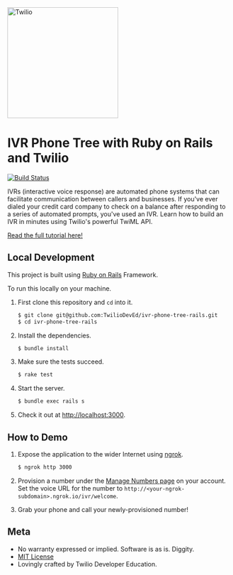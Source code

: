 <a href="https://www.twilio.com">
  <img src="https://static0.twilio.com/marketing/bundles/marketing/img/logos/wordmark-red.svg" alt="Twilio" width="250" />
</a>

# IVR Phone Tree with Ruby on Rails and Twilio

[![Build Status](https://travis-ci.org/TwilioDevEd/ivr-phone-tree-rails.svg?branch=master)](https://travis-ci.org/TwilioDevEd/ivr-phone-tree-rails)

IVRs (interactive voice response) are automated phone systems that can
facilitate communication between callers and businesses. If you've ever dialed
your credit card company to check on a balance after responding to a series of
automated prompts, you've used an IVR. Learn how to build an IVR in minutes
using Twilio's powerful TwiML API.


[Read the full tutorial here!](https://www.twilio.com/docs/howto/walkthrough/ivr-phone-tree/ruby/rails)

## Local Development

This project is built using [Ruby on Rails](http://rubyonrails.org/) Framework.

To run this locally on your machine.

1. First clone this repository and `cd` into it.

   ```bash
   $ git clone git@github.com:TwilioDevEd/ivr-phone-tree-rails.git
   $ cd ivr-phone-tree-rails
   ```

1. Install the dependencies.

   ```bash
   $ bundle install
   ```

1. Make sure the tests succeed.

   ```bash
   $ rake test
   ```

1. Start the server.

   ```bash
   $ bundle exec rails s
   ```

1. Check it out at [http://localhost:3000](http://localhost:3000).

## How to Demo

1. Expose the application to the wider Internet using [ngrok](https://ngrok.com/).

   ```bash
   $ ngrok http 3000
   ```
   
1. Provision a number under the
   [Manage Numbers page](https://www.twilio.com/user/account/phone-numbers/incoming)
   on your account. Set the voice URL for the number to
   `http://<your-ngrok-subdomain>.ngrok.io/ivr/welcome`.

1. Grab your phone and call your newly-provisioned number!

## Meta

* No warranty expressed or implied. Software is as is. Diggity.
* [MIT License](http://www.opensource.org/licenses/mit-license.html)
* Lovingly crafted by Twilio Developer Education.
